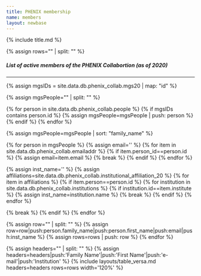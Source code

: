 ```yaml
---
title: PHENIX membership
name: members
layout: newbase
---
```


{% include title.md %}

{% assign rows="" | split: "" %}

##### List of active members of the PHENIX Collabortion (as of 2020)
---
{% assign mgsIDs = site.data.db.phenix_collab.mgs20 | map: "id" %}

{% assign mgsPeople="" | split: "" %}

{% for person in site.data.db.phenix_collab.people %}
{% if mgsIDs contains person.id %}
{% assign mgsPeople=mgsPeople | push: person %}
{% endif %}
{% endfor %}

{% assign mgsPeople=mgsPeople | sort: "family_name" %}

{% for person in mgsPeople %}
{% assign email='' %}
{% for item in site.data.db.phenix_collab.emailaddr %}
{% if item.person_id==person.id %}
{% assign email=item.email %}
{% break %}
{% endif %}
{% endfor %}

{% assign inst_name='' %}
{% assign affiliations=site.data.db.phenix_collab.institutional_affiliation_20 %}
{% for item in affiliations %}
{% if item.person==person.id %}
{% for institution in site.data.db.phenix_collab.institutions %}
{% if institution.id==item.institute %}
{% assign inst_name=institution.name %}
{% break %}
{% endif %}
{% endfor %}


{% break %}
{% endif %}
{% endfor %}

{% assign row="" | split: "" %}
{% assign row=row|push:person.family_name|push:person.first_name|push:email|push:inst_name %}
{% assign rows=rows | push: row %}
{% endfor %}

{% assign headers="" | split: "" %}
{% assign headers=headers|push:'Family Name'|push:'First Name'|push:'e-mail'|push:'Institution' %}
{% include layouts/table_versa.md headers=headers rows=rows width='120%' %}
